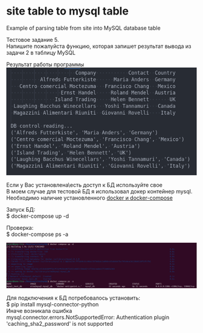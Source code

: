 # site table to mysql table

Example of parsing table from site into MySQL database table

Тестовое задание 5.  
Напишите пожалуйста функцию, которая запишет результат вывода из задачи 2 в таблицу MySQL

Результат работы программы
![Pic2!](/pic/pic2.png)

Если у Вас установлена\есть доступ к БД используйте свое  
В моем случае для тестовой БД я использовал докер контейнер mysql.  
Необходимо наличие установленного [docker и docker-compose](https://www.docker.com/)  

Запуск БД:  
$ docker-compose up -d

Проверка:  
$ docker-compose ps -a


![Запуск БД в контейнере mysql!](/pic/pic1.png)

Для подключения к БД потребовалось установить:  
$ pip install mysql-connector-python  
Иначе возникала ошибка  
mysql.connector.errors.NotSupportedError: Authentication plugin 'caching_sha2_password' is not supported